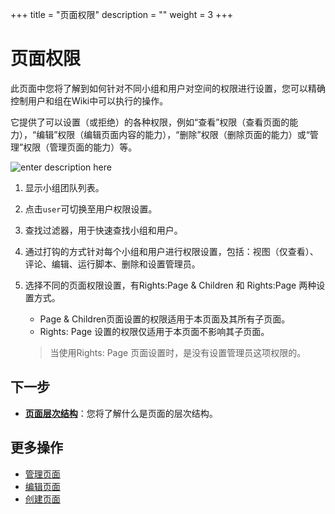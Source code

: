 ﻿+++
title = "页面权限"
description = ""
weight = 3
+++

# 页面权限

此页面中您将了解到如何针对不同小组和用户对空间的权限进行设置，您可以精确控制用户和组在Wiki中可以执行的操作。 

它提供了可以设置（或拒绝）的各种权限，例如“查看”权限（查看页面的能力），“编辑”权限（编辑页面内容的能力），“删除”权限（删除页面的能力）或“管理”权限（管理页面的能力）等。

![enter description here](/docs/user-guide/wiki/image/page-hierarchy.png)

1. 显示小组团队列表。
2. 点击`user`可切换至用户权限设置。
3. 查找过滤器，用于快速查找小组和用户。
4. 通过打钩的方式针对每个小组和用户进行权限设置，包括：视图（仅查看）、评论、编辑、运行脚本、删除和设置管理员。
5. 选择不同的页面权限设置，有Rights:Page & Children 和 Rights:Page 两种设置方式。
   
    -  Page & Children页面设置的权限适用于本页面及其所有子页面。
    -  Rights: Page 设置的权限仅适用于本页面不影响其子页面。

    <blockquote class="note">
    当使用Rights: Page 页面设置时，是没有设置管理员这项权限的。
    </blockquote>


## 下一步

- [**页面层次结构**](../permissions-page)：您将了解什么是页面的层次结构。

## 更多操作

- [管理页面](../manage-page)
- [编辑页面](../edict-page) 
- [创建页面](../create-page)



